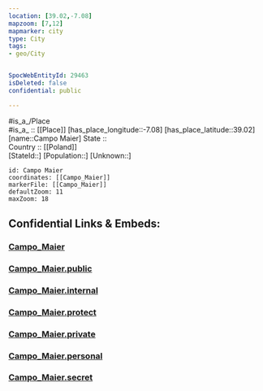 ```yaml
---
location: [39.02,-7.08] 
mapzoom: [7,12] 
mapmarker: city 
type: City
tags:
- geo/City


SpocWebEntityId: 29463
isDeleted: false
confidential: public

---
```

#is_a_/Place  
#is_a_ :: [[Place]] 
[has_place_longitude::-7.08] 
[has_place_latitude::39.02] 
[name::Campo Maier] 
State ::  
Country :: [[Poland]]  
[StateId::] 
[Population::] 
[Unknown::] 


```leaflet
id: Campo Maier
coordinates: [[Campo_Maier]] 
markerFile: [[Campo_Maier]] 
defaultZoom: 11 
maxZoom: 18
```


## Confidential Links & Embeds: 

### [Campo_Maier](/_Standards/Earth/Continent/Europe/Europe~South/Portugal/Districts~Portugal/Portalegre/City/Campo_Maier.md) 

### [Campo_Maier.public](/_public/Earth/Continent/Europe/Europe~South/Portugal/Districts~Portugal/Portalegre/City/Campo_Maier.public.md) 

### [Campo_Maier.internal](/_internal/Earth/Continent/Europe/Europe~South/Portugal/Districts~Portugal/Portalegre/City/Campo_Maier.internal.md) 

### [Campo_Maier.protect](/_protect/Earth/Continent/Europe/Europe~South/Portugal/Districts~Portugal/Portalegre/City/Campo_Maier.protect.md) 

### [Campo_Maier.private](/_private/Earth/Continent/Europe/Europe~South/Portugal/Districts~Portugal/Portalegre/City/Campo_Maier.private.md) 

### [Campo_Maier.personal](/_personal/Earth/Continent/Europe/Europe~South/Portugal/Districts~Portugal/Portalegre/City/Campo_Maier.personal.md) 

### [Campo_Maier.secret](/_secret/Earth/Continent/Europe/Europe~South/Portugal/Districts~Portugal/Portalegre/City/Campo_Maier.secret.md)


